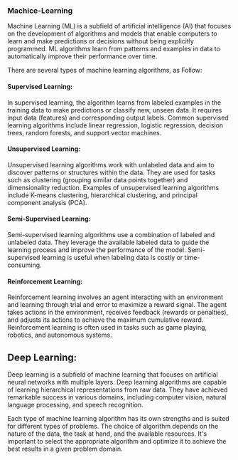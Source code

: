 ### Machice-Learning
Machine Learning (ML) is a subfield of artificial intelligence (AI) that focuses on the development of algorithms and models that enable computers to learn and make predictions or decisions without being explicitly programmed. ML algorithms learn from patterns and examples in data to automatically improve their performance over time.

There are several types of machine learning algorithms, as Follow:

#### Supervised Learning:
In supervised learning, the algorithm learns from labeled examples in the training data to make predictions or classify new, unseen data. It requires input data (features) and corresponding output labels. Common supervised learning algorithms include linear regression, logistic regression, decision trees, random forests, and support vector machines.

#### Unsupervised Learning: 
Unsupervised learning algorithms work with unlabeled data and aim to discover patterns or structures within the data. They are used for tasks such as clustering (grouping similar data points together) and dimensionality reduction. Examples of unsupervised learning algorithms include K-means clustering, hierarchical clustering, and principal component analysis (PCA).

#### Semi-Supervised Learning: 
Semi-supervised learning algorithms use a combination of labeled and unlabeled data. They leverage the available labeled data to guide the learning process and improve the performance of the model. Semi-supervised learning is useful when labeling data is costly or time-consuming.

#### Reinforcement Learning: 
Reinforcement learning involves an agent interacting with an environment and learning through trial and error to maximize a reward signal. The agent takes actions in the environment, receives feedback (rewards or penalties), and adjusts its actions to achieve the maximum cumulative reward. Reinforcement learning is often used in tasks such as game playing, robotics, and autonomous systems.

## Deep Learning: 
Deep learning is a subfield of machine learning that focuses on artificial neural networks with multiple layers. Deep learning algorithms are capable of learning hierarchical representations from raw data. They have achieved remarkable success in various domains, including computer vision, natural language processing, and speech recognition.

Each type of machine learning algorithm has its own strengths and is suited for different types of problems. The choice of algorithm depends on the nature of the data, the task at hand, and the available resources. It's important to select the appropriate algorithm and optimize it to achieve the best results in a given problem domain.
